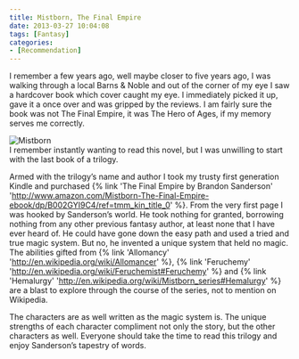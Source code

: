 ```yaml
---
title: Mistborn, The Final Empire
date: 2013-03-27 10:04:08
tags: [Fantasy]
categories: 
- [Recommendation]
---
```

I remember a few years ago, well maybe closer to five years ago, I was walking through a local Barns & Noble and out of the corner of my eye I saw a hardcover book which cover caught my eye.  I immediately picked it up, gave it a once over and was gripped by the reviews.  I am fairly sure the book was not The Final Empire, it was The Hero of Ages, if my memory serves me correctly.  <!-- more --><div class="embedded-image-left">![Mistborn](./mistborn.jpg)</div>I remember instantly wanting to read this novel, but I was unwilling to start with the last book of a trilogy.

Armed with the trilogy’s name and author I took my trusty first generation Kindle and purchased {% link 'The Final Empire by Brandon Sanderson' 'http://www.amazon.com/Mistborn-The-Final-Empire-ebook/dp/B002GYI9C4/ref=tmm_kin_title_0' %}.  From the very first page I was hooked by Sanderson’s world.  He took nothing for granted, borrowing nothing from any other previous fantasy author, at least none that I have ever heard of.  He could have gone down the easy path and used a tried and true magic system.  But no, he invented a unique system that held no magic.  The abilities gifted from {% link 'Allomancy' 'http://en.wikipedia.org/wiki/Allomancer' %}, {% link 'Feruchemy' 'http://en.wikipedia.org/wiki/Feruchemist#Feruchemy' %} and {% link 'Hemalurgy' 'http://en.wikipedia.org/wiki/Mistborn_series#Hemalurgy' %} are a blast to explore through the course of the series, not to mention on Wikipedia. 

The characters are as well written as the magic system is.  The unique strengths of each character compliment not only the story, but the other characters as well.  Everyone should take the time to read this trilogy and enjoy Sanderson’s tapestry of words.